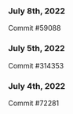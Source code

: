 ### July 8th, 2022

Commit #59088

### July 5th, 2022

Commit #314353


### July 4th, 2022

Commit #72281
